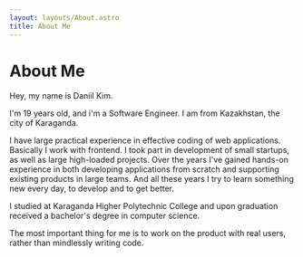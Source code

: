 ```yaml
---
layout: layouts/About.astro
title: About Me
---
```


# About Me

Hey, my name is Daniil Kim.

I'm 19 years old, and i'm a Software Engineer. I am from Kazakhstan, the city of Karaganda.

I have large practical experience in effective coding of web applications. Basically I work with frontend. I took part in development of small startups, as well as large high-loaded projects. Over the years I've gained hands-on experience in both developing applications from scratch and supporting existing products in large teams. And all these years I try to learn something new every day, to develop and to get better.

I studied at Karaganda Higher Polytechnic College and upon graduation received a bachelor's degree in computer science.

The most important thing for me is to work on the product with real users, rather than mindlessly writing code.
